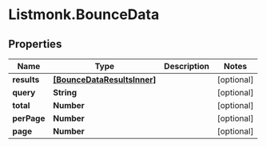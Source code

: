 # Listmonk.BounceData

## Properties

Name | Type | Description | Notes
------------ | ------------- | ------------- | -------------
**results** | [**[BounceDataResultsInner]**](BounceDataResultsInner.md) |  | [optional] 
**query** | **String** |  | [optional] 
**total** | **Number** |  | [optional] 
**perPage** | **Number** |  | [optional] 
**page** | **Number** |  | [optional] 


